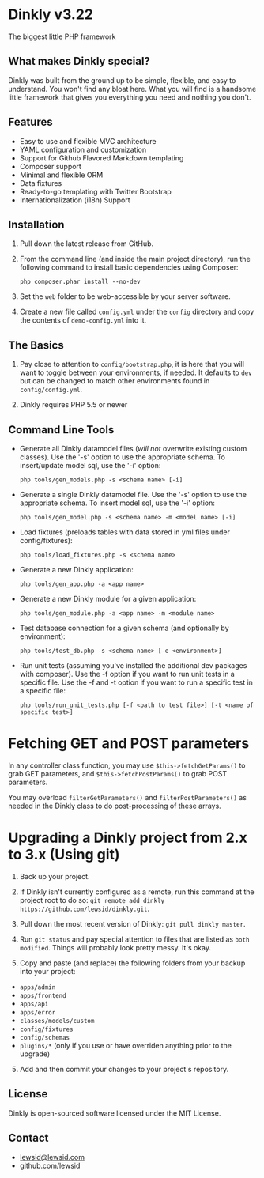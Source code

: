Dinkly v3.22
============

The biggest little PHP framework


What makes Dinkly special?
--------------------------

Dinkly was built from the ground up to be simple, flexible, and easy to understand. You won't find any bloat here. What you will find is a handsome little framework that gives you everything you need and nothing you don't.


Features
--------

- Easy to use and flexible MVC architecture
- YAML configuration and customization
- Support for Github Flavored Markdown templating
- Composer support
- Minimal and flexible ORM
- Data fixtures
- Ready-to-go templating with Twitter Bootstrap
- Internationalization (i18n) Support


Installation
------------

  1. Pull down the latest release from GitHub.

  2. From the command line (and inside the main project directory), run the following command to install basic dependencies using Composer:

      `php composer.phar install --no-dev`
      
  3. Set the `web` folder to be web-accessible by your server software.

  4. Create a new file called `config.yml` under the `config` directory and copy the contents of `demo-config.yml` into it.


The Basics
----------

  1. Pay close to attention to `config/bootstrap.php`, it is here that you will want to toggle between your environments, if needed. It defaults to `dev` but can be changed to match other environments found in `config/config.yml`.

  2. Dinkly requires PHP 5.5 or newer


Command Line Tools
------------------

  - Generate all Dinkly datamodel files (*will not* overwrite existing custom classes). Use the '-s' option to use the appropriate schema. To insert/update model sql, use the '-i' option:

    `php tools/gen_models.php -s <schema name> [-i]`

  - Generate a single Dinkly datamodel file. Use the '-s' option to use the appropriate schema. To insert model sql, use the '-i' option:

    `php tools/gen_model.php -s <schema name> -m <model name> [-i]`

  - Load fixtures (preloads tables with data stored in yml files under config/fixtures):

    `php tools/load_fixtures.php -s <schema name>`

  - Generate a new Dinkly application:

    `php tools/gen_app.php -a <app name>`

  - Generate a new Dinkly module for a given application:

    `php tools/gen_module.php -a <app name> -m <module name>`

  - Test database connection for a given schema (and optionally by environment):

    `php tools/test_db.php -s <schema name> [-e <environment>]`

  - Run unit tests (assuming you've installed the additional dev packages with composer). Use the -f option if you want to run unit tests in a specific file. Use the -f and -t option if you want to run a specific test in a specific file:

    `php tools/run_unit_tests.php [-f <path to test file>] [-t <name of specific test>]`


Fetching GET and POST parameters
================================

In any controller class function, you may use `$this->fetchGetParams()` to grab GET parameters, and `$this->fetchPostParams()` to grab POST parameters.

You may overload `filterGetParameters()` and `filterPostParameters()` as needed in the Dinkly class to do post-processing of these arrays.


Upgrading a Dinkly project from 2.x to 3.x (Using git)
======================================================

1. Back up your project.

2. If Dinkly isn't currently configured as a remote, run this command at the project root to do so: `git remote add dinkly https://github.com/lewsid/dinkly.git`.
 
3. Pull down the most recent version of Dinkly: `git pull dinkly master`.

4. Run `git status` and pay special attention to files that are listed as `both modified`. Things will probably look pretty messy. It's okay.

5. Copy and paste (and replace) the following folders from your backup into your project:

  - `apps/admin`
  - `apps/frontend`
  - `apps/api`
  - `apps/error`
  - `classes/models/custom`
  - `config/fixtures`
  - `config/schemas`
  - `plugins/*` (only if you use or have overriden anything prior to the upgrade)

5. Add and then commit your changes to your project's repository.


License
-------

Dinkly is open-sourced software licensed under the MIT License.


Contact
-------

  - lewsid@lewsid.com
  - github.com/lewsid
